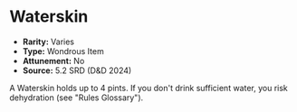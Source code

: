 # Waterskin

- **Rarity:** Varies
- **Type:** Wondrous Item
- **Attunement:** No
- **Source:** 5.2 SRD (D&D 2024)

A Waterskin holds up to 4 pints. If you don't drink sufficient water, you risk dehydration (see "Rules Glossary").

